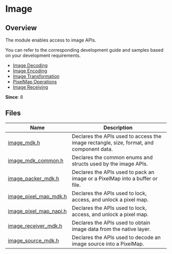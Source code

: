 # Image
<!--Kit: Image Kit-->
<!--Subsystem: Multimedia-->
<!--Owner: @aulight02-->
<!--Designer: @liyang_bryan-->
<!--Tester: @xchaosioda-->
<!--Adviser: @zengyawen-->

## Overview

The module enables access to image APIs.

You can refer to the corresponding development guide and samples based on your development requirements.

- [Image Decoding](../../media/image/image-decoding-native.md)
- [Image Encoding](../../media/image/image-encoding-native.md)
- [Image Transformation](../../media/image/image-transformation-native.md)
- [PixelMap Operations](../../media/image/image-pixelmap-operation-native.md)
- [Image Receiving](../../media/image/image-receiver-native.md)

**Since**: 8

## Files

| Name| Description|
| -- | -- |
| [image_mdk.h](capi-image-mdk-h.md) | Declares the APIs used to access the image rectangle, size, format, and component data.|
| [image_mdk_common.h](capi-image-mdk-common-h.md) | Declares the common enums and structs used by the image APIs.|
| [image_packer_mdk.h](capi-image-packer-mdk-h.md) | Declares the APIs used to pack an image or a PixelMap into a buffer or file.|
| [image_pixel_map_mdk.h](capi-image-pixel-map-mdk-h.md) | Declares the APIs used to lock, access, and unlock a pixel map.|
| [image_pixel_map_napi.h](capi-image-pixel-map-napi-h.md) | Declares the APIs used to lock, access, and unlock a pixel map.|
| [image_receiver_mdk.h](capi-image-receiver-mdk-h.md) | Declares the APIs used to obtain image data from the native layer.|
| [image_source_mdk.h](capi-image-source-mdk-h.md) | Declares the APIs used to decode an image source into a PixelMap.|
